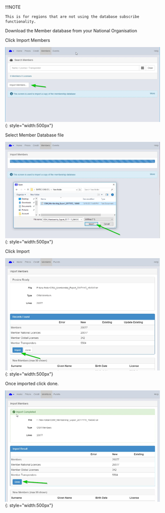 

!!!NOTE 

    This is for regions that are not using the database subscribe functionality.

Download the Member database from your National Organisation

Click Import Members

![image](Import-Member-Database-assets/image1.webp){: style="width:500px"}

Select Member Database file

![image](Import-Member-Database-assets/image2.webp){: style="width:500px"}

Click Import

![image](Import-Member-Database-assets/image3.webp){: style="width:500px"}

Once imported click done.

![image](Import-Member-Database-assets/image4.webp){: style="width:500px"}

